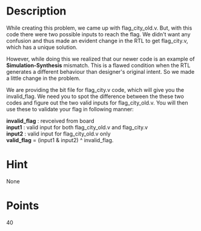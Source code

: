 # Description
While creating this problem, we came up with flag_city_old.v. But, with this code there were two possible inputs to reach the flag. We didn't want any confusion and thus made an evident change in the RTL to get flag_city.v, which has a unique solution. </br>

However, while doing this we realized that our newer code is an example of **Simulation-Synthesis** mismatch. This is a flawed condition when the RTL generates a different behaviour than designer's original intent. So we made a little change in the problem.</br>

We are providing the bit file for flag_city.v code, which will give you the invalid_flag. We need you to spot the difference between the these two codes and figure out the two valid inputs for flag_city_old.v. You will then use these to validate your flag in following manner: </br>

**invalid_flag** : revceived from board </br>
**input1**       : valid input for both flag_city_old.v and flag_city.v </br>
**input2**       : valid input for flag_city_old.v only </br>
**valid_flag** = (input1 & input2) ^ invalid_flag.

# Hint

None
# Points

40
